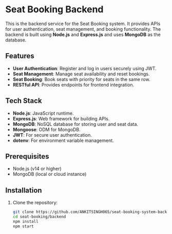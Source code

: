 # Seat Booking Backend

This is the backend service for the Seat Booking system. It provides APIs for user authentication, seat management, and booking functionality. The backend is built using **Node.js** and **Express.js** and uses **MongoDB** as the database.

## Features

- **User Authentication**: Register and log in users securely using JWT.
- **Seat Management**: Manage seat availability and reset bookings.
- **Seat Booking**: Book seats with priority for seats in the same row.
- **RESTful API**: Provides endpoints for frontend integration.

## Tech Stack

- **Node.js**: JavaScript runtime.
- **Express.js**: Web framework for building APIs.
- **MongoDB**: NoSQL database for storing user and seat data.
- **Mongoose**: ODM for MongoDB.
- **JWT**: For secure user authentication.
- **dotenv**: For environment variable management.

## Prerequisites

- Node.js (v14 or higher)
- MongoDB (local or cloud instance)

## Installation

1. Clone the repository:
   ```bash
   git clone https://github.com/ANKITSINGH065/seat-booking-system-backend.git
   cd seat-booking/backend
   npm install
   npm start
